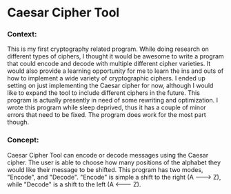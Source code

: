 # Caesar Cipher Tool

### Context:
This is my first cryptography related program. While doing research on different types of ciphers, I thought it would be awesome to write a program that could encode and decode with multiple different cipher varieties. It would also provide a learning opportunity for me to learn the ins and outs of how to implement a wide variety of cryptographic ciphers. I ended up setting on just implementing the Caesar cipher for now, although I would like to expand the tool to include different ciphers in the future. This program is actually presently in need of some rewriting and optimization. I wrote this program while sleep deprived, thus it has a couple of minor errors that need to be fixed. The program does work for the most part though.

### Concept:
Caesar Cipher Tool can encode or decode messages using the Caesar cipher. The user is able to choose how many positions of the alphabet they would like their message to be shifted. This program has two modes, "Encode", and "Decode". "Encode" is simple a shift to the right (A ---> Z), while "Decode" is a shift to the left (A <--- Z).
